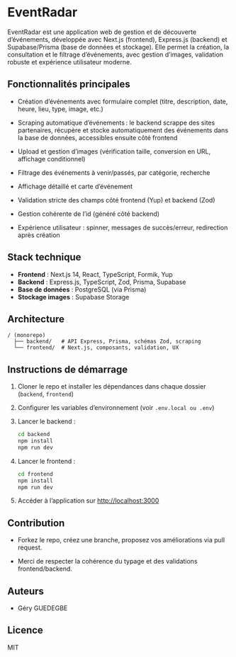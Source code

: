 # EventRadar

EventRadar est une application web de gestion et de découverte d’événements, développée avec Next.js (frontend), Express.js (backend) et Supabase/Prisma (base de données et stockage). Elle permet la création, la consultation et le filtrage d’événements, avec gestion d’images, validation robuste et expérience utilisateur moderne.

## Fonctionnalités principales

- Création d’événements avec formulaire complet (titre, description, date, heure, lieu, type, image, etc.)

- Scraping automatique d’événements : le backend scrappe des sites partenaires, récupère et stocke automatiquement des événements dans la base de données, accessibles ensuite côté frontend

- Upload et gestion d’images (vérification taille, conversion en URL, affichage conditionnel)

- Filtrage des événements à venir/passés, par catégorie, recherche

- Affichage détaillé et carte d’événement

- Validation stricte des champs côté frontend (Yup) et backend (Zod)

- Gestion cohérente de l’id (généré côté backend)

- Expérience utilisateur : spinner, messages de succès/erreur, redirection après création

## Stack technique

- **Frontend** : Next.js 14, React, TypeScript, Formik, Yup
- **Backend** : Express.js, TypeScript, Zod, Prisma, Supabase
- **Base de données** : PostgreSQL (via Prisma)
- **Stockage images** : Supabase Storage

## Architecture

```
/ (monorepo)
  ├── backend/   # API Express, Prisma, schémas Zod, scraping
  └── frontend/  # Next.js, composants, validation, UX
```

## Instructions de démarrage

1. Cloner le repo et installer les dépendances dans chaque dossier (`backend`, `frontend`)

2. Configurer les variables d’environnement (voir `.env.local ou .env`)

3. Lancer le backend :
   ```bash
   cd backend
   npm install
   npm run dev
   ```
4. Lancer le frontend :
   ```bash
   cd frontend
   npm install
   npm run dev
   ```
5. Accéder à l’application sur [http://localhost:3000](http://localhost:3000)

## Contribution

- Forkez le repo, créez une branche, proposez vos améliorations via pull request.

- Merci de respecter la cohérence du typage et des validations frontend/backend.

## Auteurs

- Géry GUEDEGBE

## Licence

MIT

